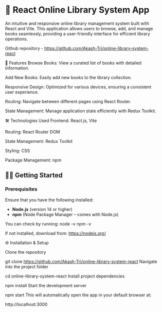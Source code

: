 # 📝 React Online Library System App

An intuitive and responsive online library management system built with React and Vite. This application allows users to browse, add, and manage books seamlessly, providing a user-friendly interface for efficient library operations. 

Github repository - https://github.com/Akash-Tri/online-library-system-react

🚀 Features
Browse Books: View a curated list of books with detailed information.

Add New Books: Easily add new books to the library collection.

Responsive Design: Optimized for various devices, ensuring a consistent user experience.

Routing: Navigate between different pages using React Router.

State Management: Manage application state efficiently with Redux Toolkit.

🛠️ Technologies Used
Frontend: React.js, Vite

Routing: React Router DOM

State Management: Redux Toolkit

Styling: CSS 

Package Management: npm

## 🧑‍💻 Getting Started

### Prerequisites

Ensure that you have the following installed:
- **Node.js** (version 14 or higher)
- **npm** (Node Package Manager – comes with Node.js)

You can check by running:
node -v
npm -v

If not installed, download from: https://nodejs.org/

⚙️ Installation & Setup

Clone the repository

git clone https://github.com/Akash-Tri/online-library-system-react
Navigate into the project folder

cd online-library-system-react
Install project dependencies

npm install
Start the development server

npm start
This will automatically open the app in your default browser at:

http://localhost:3000